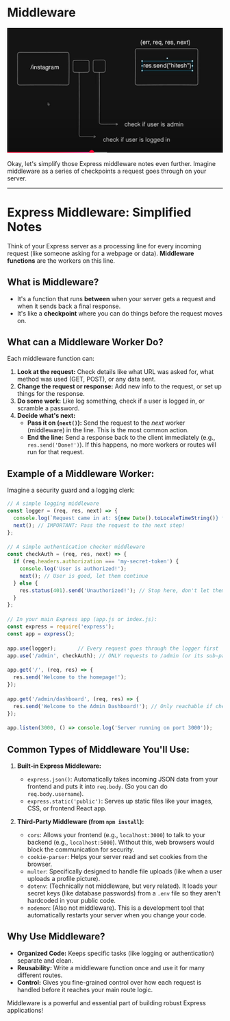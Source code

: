 # Middleware 
![alt text](image-1.png)


Okay, let's simplify those Express middleware notes even further. Imagine middleware as a series of checkpoints a request goes through on your server.

-----

# Express Middleware: Simplified Notes

Think of your Express server as a processing line for every incoming request (like someone asking for a webpage or data). **Middleware functions** are the workers on this line.

## What is Middleware?

  * It's a function that runs **between** when your server gets a request and when it sends back a final response.
  * It's like a **checkpoint** where you can do things before the request moves on.

## What can a Middleware Worker Do?

Each middleware function can:

1.  **Look at the request:** Check details like what URL was asked for, what method was used (GET, POST), or any data sent.
2.  **Change the request or response:** Add new info to the request, or set up things for the response.
3.  **Do some work:** Like log something, check if a user is logged in, or scramble a password.
4.  **Decide what's next:**
      * **Pass it on (`next()`):** Send the request to the *next* worker (middleware) in the line. This is the most common action.
      * **End the line:** Send a response back to the client immediately (e.g., `res.send('Done!')`). If this happens, no more workers or routes will run for that request.

## Example of a Middleware Worker:

Imagine a security guard and a logging clerk:

```javascript
// A simple logging middleware
const logger = (req, res, next) => {
  console.log(`Request came in at: ${new Date().toLocaleTimeString()} for ${req.url}`);
  next(); // IMPORTANT: Pass the request to the next step!
};

// A simple authentication checker middleware
const checkAuth = (req, res, next) => {
  if (req.headers.authorization === 'my-secret-token') {
    console.log('User is authorized!');
    next(); // User is good, let them continue
  } else {
    res.status(401).send('Unauthorized!'); // Stop here, don't let them pass!
  }
};

// In your main Express app (app.js or index.js):
const express = require('express');
const app = express();

app.use(logger);       // Every request goes through the logger first
app.use('/admin', checkAuth); // ONLY requests to /admin (or its sub-paths) go through checkAuth

app.get('/', (req, res) => {
  res.send('Welcome to the homepage!');
});

app.get('/admin/dashboard', (req, res) => {
  res.send('Welcome to the Admin Dashboard!'); // Only reachable if checkAuth passes
});

app.listen(3000, () => console.log('Server running on port 3000'));
```

## Common Types of Middleware You'll Use:

1.  **Built-in Express Middleware:**

      * `express.json()`: Automatically takes incoming JSON data from your frontend and puts it into `req.body`. (So you can do `req.body.username`).
      * `express.static('public')`: Serves up static files like your images, CSS, or frontend React app.

2.  **Third-Party Middleware (from `npm install`):**

      * `cors`: Allows your frontend (e.g., `localhost:3000`) to talk to your backend (e.g., `localhost:5000`). Without this, web browsers would block the communication for security.
      * `cookie-parser`: Helps your server read and set cookies from the browser.
      * `multer`: Specifically designed to handle file uploads (like when a user uploads a profile picture).
      * `dotenv`: (Technically not middleware, but very related). It loads your secret keys (like database passwords) from a `.env` file so they aren't hardcoded in your public code.
      * `nodemon`: (Also not middleware). This is a development tool that automatically restarts your server when you change your code.

## Why Use Middleware?

  * **Organized Code:** Keeps specific tasks (like logging or authentication) separate and clean.
  * **Reusability:** Write a middleware function once and use it for many different routes.
  * **Control:** Gives you fine-grained control over how each request is handled before it reaches your main route logic.

Middleware is a powerful and essential part of building robust Express applications\!